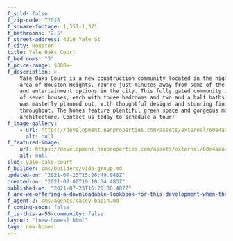 ```yaml
---
f_sold: false
f_zip-code: 77018
f_square-footage: 1,351-1,371
f_bathrooms: "2.5"
f_street-address: 4310 Yale St
f_city: Houston
title: Yale Oaks Court
f_bedrooms: "3"
f_price-range: $300k+
f_description: >-
    Yale Oaks Court is a new construction community located in the highly coveted
    area of Houston Heights. You're just minutes away from some of the best dining
    and entertainment options in the city. This fully gated community is comprised
    of seven houses, each with three bedrooms and two and a half baths. Each house
    was masterly planned out, with thoughtful designs and stunning finishes all
    throughout. The homes feature plentiful green space and gorgeous modern
    architecture. Contact us today to schedule a tour!
f_image-gallery:
    - url: https://development.nanproperties.com/assets/external/60e4aa923c9f6317530e697c_4310-view-2-4-.jpeg
      alt: null
f_featured-image:
    url: https://development.nanproperties.com/assets/external/60e4aaa4d3b5afaa8c1c408d_1yaleoakscourt201.jpeg
    alt: null
slug: yale-oaks-court
f_builder: cms/builders/vida-group.md
updated-on: "2021-07-23T15:26:49.940Z"
created-on: "2021-07-06T19:10:34.483Z"
published-on: "2021-07-23T16:20:38.487Z"
f_are-we-offering-a-downloadable-lookbook-for-this-development-when-they-submit-their-contact-info: false
f_agent-2: cms/agents/casey-babin.md
f_coming-soon: false
f_is-this-a-55-community: false
layout: "[new-homes].html"
tags: new-homes
---
```

